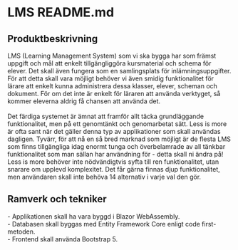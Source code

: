 <h1>LMS README.md</h1>
<h2>Produktbeskrivning</h2>
LMS (Learning Management System) som vi ska bygga har som främst uppgift och mål att enkelt tillgängliggöra kursmaterial och schema för elever. 
Det skall även fungera som en samlingsplats för inlämningsuppgifter. 
För att detta skall vara möjligt behöver vi även smidig funktionalitet för lärare att enkelt kunna administrera dessa klasser, elever, scheman och dokument. 
För om det inte är enkelt för läraren att använda verktyget, så kommer eleverna aldrig få chansen att använda det.<br><br>
Det färdiga systemet är ämnat att framför allt täcka grundläggande funktionalitet, men på ett genomtänkt och genomarbetat sätt. Less is more är ofta sant när det gäller denna typ av applikationer som skall användas dagligen. Tyvärr, för att nå en så bred marknad som möjligt är de flesta LMS som finns tillgängliga idag enormt tunga och överbelamrade av all tänkbar funktionalitet som man sällan har användning för - detta skall ni ändra på! Less is more behöver inte nödvändigtvis syfta till ren funktionalitet, utan snarare om upplevd komplexitet. Det får gärna finnas djup funktionalitet, men användaren skall inte behöva 14 alternativ i varje val den gör.
<h2>Ramverk och tekniker</h2>
- Applikationen skall ha vara byggd i Blazor WebAssembly.<br> 
- Databasen skall byggas med Entity Framework Core enligt code first-metoden.<br> 
- Frontend skall använda Bootstrap 5.<br>
